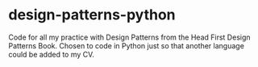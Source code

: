 design-patterns-python
======================

Code for all my practice with Design Patterns from the Head First Design Patterns Book. Chosen to code in Python just so that another language could be added to my CV.